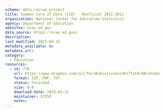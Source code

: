 ```yaml
---
schema: data_rescue_project 
title: Common Core of Data (CCD) - Nonfiscal 2011-2012
organization: National Center for Education Statistics
agency: Department of Education
websites: nces.ed.gov
data_source: https://nces.ed.gov/
description: 
last_modified: 2025-03-22
metadata_available: No
metadata_url: 
category:
  - Education 
resources:
  - id: 270
    url: https://www.dropbox.com/scl/fo/v0u6iujixunni4bt7fqt8/ABrihnDoSo5T7h2KAu02ylc?rlkey=rv9okwdpjbnk4dd7ber4zp09h&dl=0
    format: ZIP, PDF, TXT
    status: Finished
    size: 0.0
    download_date: 2025-01-31
    maintainer: ICPSR
    notes: 
---
```

